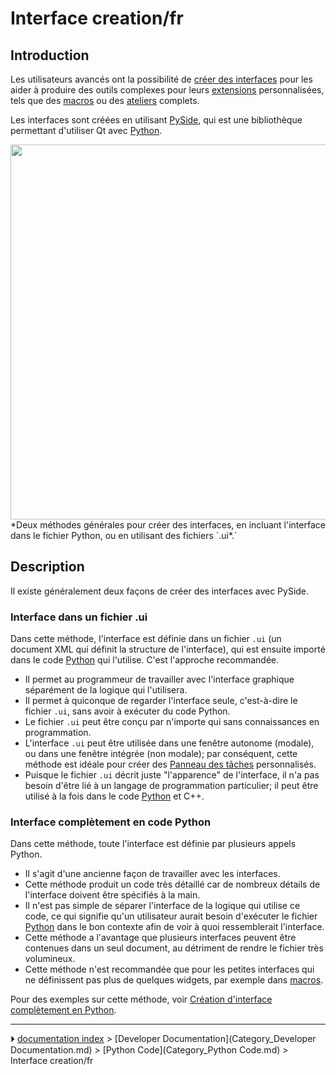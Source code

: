 # Interface creation/fr
## Introduction

Les utilisateurs avancés ont la possibilité de [créer des interfaces](Interface_creation/fr.md) pour les aider à produire des outils complexes pour leurs [extensions](Addon/fr.md) personnalisées, tels que des [macros](Macros/fr.md) ou des [ateliers](Workbenches/fr.md) complets.

Les interfaces sont créées en utilisant [PySide](PySide/fr.md), qui est une bibliothèque permettant d\'utiliser Qt avec [Python](Python/fr.md).

<img alt="" src=images/FreeCAD_creating_interfaces.svg  style="width:600px;"> 
*Deux méthodes générales pour créer des interfaces, en incluant l'interface dans le fichier Python, ou en utilisant des fichiers `.ui*.`

## Description

Il existe généralement deux façons de créer des interfaces avec PySide.

### Interface dans un fichier .ui 

Dans cette méthode, l\'interface est définie dans un fichier `.ui` (un document XML qui définit la structure de l\'interface), qui est ensuite importé dans le code [Python](Python/fr.md) qui l\'utilise. C\'est l\'approche recommandée.

-   Il permet au programmeur de travailler avec l\'interface graphique séparément de la logique qui l\'utilisera.
-   Il permet à quiconque de regarder l\'interface seule, c\'est-à-dire le fichier `.ui`, sans avoir à exécuter du code Python.
-   Le fichier `.ui` peut être conçu par n\'importe qui sans connaissances en programmation.
-   L\'interface `.ui` peut être utilisée dans une fenêtre autonome (modale), ou dans une fenêtre intégrée (non modale); par conséquent, cette méthode est idéale pour créer des [Panneau des tâches](Task_panel/fr.md) personnalisés.
-   Puisque le fichier `.ui` décrit juste \"l\'apparence\" de l\'interface, il n\'a pas besoin d\'être lié à un langage de programmation particulier; il peut être utilisé à la fois dans le code [Python](Python/fr.md) et C++.

### Interface complètement en code Python 

Dans cette méthode, toute l\'interface est définie par plusieurs appels Python.

-   Il s\'agit d\'une ancienne façon de travailler avec les interfaces.
-   Cette méthode produit un code très détaillé car de nombreux détails de l\'interface doivent être spécifiés à la main.
-   Il n\'est pas simple de séparer l\'interface de la logique qui utilise ce code, ce qui signifie qu\'un utilisateur aurait besoin d\'exécuter le fichier [Python](Python/fr.md) dans le bon contexte afin de voir à quoi ressemblerait l\'interface.
-   Cette méthode a l\'avantage que plusieurs interfaces peuvent être contenues dans un seul document, au détriment de rendre le fichier très volumineux.
-   Cette méthode n\'est recommandée que pour les petites interfaces qui ne définissent pas plus de quelques widgets, par exemple dans [macros](Macros/fr.md).

Pour des exemples sur cette méthode, voir [Création d\'interface complètement en Python](Dialog_creation/fr.md).



---
⏵ [documentation index](../README.md) > [Developer Documentation](Category_Developer Documentation.md) > [Python Code](Category_Python Code.md) > Interface creation/fr
